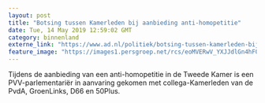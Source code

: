 ```yaml
---
layout: post
title: "Botsing tussen Kamerleden bij aanbieding anti-homopetitie"
date: Tue, 14 May 2019 12:59:02 GMT
category: binnenland
externe_link: "https://www.ad.nl/politiek/botsing-tussen-kamerleden-bij-aanbieding-anti-homopetitie~afe36d37/"
feature_image: "https://images1.persgroep.net/rcs/eoMVERwV_YXJJdlGn4hF0qJw9Wo/diocontent/148351795/_fitwidth/400/?appId=21791a8992982cd8da851550a453bd7f&quality=0.7"
---
```


Tijdens de aanbieding van een anti-homopetitie in de Tweede Kamer is een PVV-parlementariër in aanvaring gekomen met collega-Kamerleden van de PvdA, GroenLinks, D66 en 50Plus.
